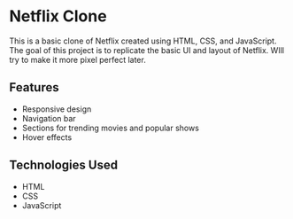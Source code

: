 # Netflix Clone

This is a basic clone of Netflix created using HTML, CSS, and JavaScript. The goal of this project is to replicate the basic UI and layout of Netflix. WIll try to make it more pixel perfect later.

## Features
- Responsive design
- Navigation bar
- Sections for trending movies and popular shows
- Hover effects 

## Technologies Used
- HTML
- CSS
- JavaScript
